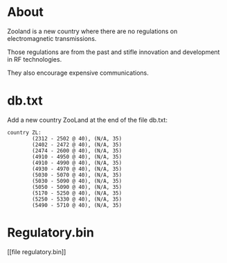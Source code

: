 # About


Zooland is a new country where there are no regulations on electromagnetic transmissions.

Those regulations are from the past and stifle innovation and development in RF technologies.

They also encourage expensive communications.

# db.txt


Add a new country ZooLand at the end of the file db.txt:


    country ZL:
            (2312 - 2502 @ 40), (N/A, 35)
            (2402 - 2472 @ 40), (N/A, 35)
            (2474 - 2600 @ 40), (N/A, 35)
            (4910 - 4950 @ 40), (N/A, 35)
            (4910 - 4990 @ 40), (N/A, 35)
            (4930 - 4970 @ 40), (N/A, 35)
            (5030 - 5070 @ 40), (N/A, 35)
            (5030 - 5090 @ 40), (N/A, 35)
            (5050 - 5090 @ 40), (N/A, 35)
            (5170 - 5250 @ 40), (N/A, 35)
            (5250 - 5330 @ 40), (N/A, 35)
            (5490 - 5710 @ 40), (N/A, 35)


# Regulatory.bin


[[file regulatory.bin]]